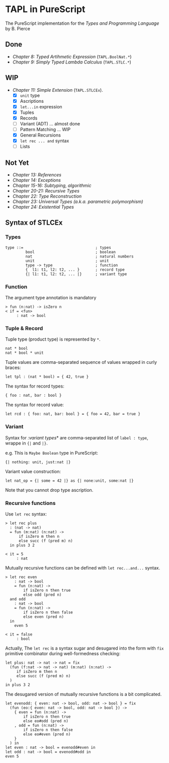 # TAPL in PureScript
The PureScript implementation for the *Types and Programming Language* by B. Pierce

## Done
  - *Chapter 8: Typed Artihmetic Expression* (`TAPL.BoolNat.*`)
  - *Chapter 9: Simply Typed Lambda Calculus* (`TAPL.STLC.*`)

## WIP
  - *Chapter 11: Simple Extension* (`TAPL.STLCEx`).
     - [x] `unit` type 
     - [x] Ascriptions
     - [x] `let...in` expression
     - [x] Tuples 
     - [x] Records
     - [ ] Variant (ADT)      ... almost done
     - [ ] Pattern Matching   ... WIP
     - [x] General Recursions
     - [x] `let rec ... and` syntax
     - [ ] Lists

## Not Yet
  - *Chapter 13: References* 
  - *Chapter 14: Exceptions* 
  - *Chapter 15-16: Subtyping, algorithmic*
  - *Chapter 20-21: Recursive Types*
  - *Chapter 22: Type Reconstruction*
  - *Chapter 23: Universal Types (a.k.a. parametric polymorphism)* 
  - *Chapter 24: Existential Types*

## Syntax of STLCEx
### Types
```
type ::=                                ; types
         bool                           ; boolean
         nat                            ; natural numbers
         unit                           ; unit
         type -> type                   ; function
         {  l1: t1, l2: t2, ... }       ; record type
         {| l1: t1, l2: t2, ... |}      ; variant type
```

### Function 
The argument type annotation is mandatory
```
> fun (n:nat) -> isZero n 
< if = <fun>
     : nat -> bool
```

### Tuple & Record
Tuple type (product type) is represented by `*`.
```
nat * bool
nat * bool * unit 
```

Tuple values are comma-separated sequence of values wrapped in curly braces:
```
let tpl : (nat * bool) = { 42, true }
```

The syntax for record types:
```
{ foo : nat, bar : bool }
```

The syntax for record value:
```
let rcd : { foo: nat, bar: bool } = { foo = 42, bar = true }
```

### Variant 
Syntax for *:variant types** are comma-separated list of `label : type`,
wrappe in `{|` and `|}`.

e.g. This is `Maybe Boolean` type in PureScript:
```
{| nothing: unit, just:nat |}
```

Variant value construction:
```
let nat_op = {| some = 42 |} as {| none:unit, some:nat |}
```
Note that you cannot drop type ascription.

### Recursive functions
Use `let rec` syntax:
```
> let rec plus 
  : (nat -> nat) 
  = fun (m:nat) (n:nat) ->
      if isZero m then n 
      else succ (f (pred m) n)
  in plus 3 2

< it = 5
     : nat
```
Mutually recursive functions can be defined with
`let rec...and...` syntax.
```
> let rec even 
    : nat -> bool 
    = fun (n:nat) ->
        if isZero n then true
        else odd (pred n)
  and odd
    : nat -> bool
    = fun (n:nat) ->
        if isZero n then false 
        else even (pred n)
  in 
    even 5

< it = false 
     : bool 
```

Actually, The `let rec` is a syntax sugar and 
desugared into the form with `fix` primitive combinator during well-formedness checking:
```
let plus: nat -> nat -> nat = fix 
  (fun (f:nat -> nat -> nat) (m:nat) (n:nat) ->
     if isZero m then n 
     else succ (f (pred m) n)
  )
in plus 3 2
```

The desugared version of mutually recursive functions is a bit complicated.
```
let evenodd: { even: nat -> bool, odd: nat -> bool } = fix 
  (fun (eo:{ even: nat -> bool, odd: nat -> bool }) ->
    { even = fun (n:nat) -> 
        if isZero n then true 
        else eo#odd (pred n)
    , odd = fun (n:nat) ->
        if isZero n then false 
        else eo#even (pred n)
    }
  ) in 
let even : nat -> bool = evenodd#even in 
let odd : nat -> bool = evenodd#odd in 
even 5
```